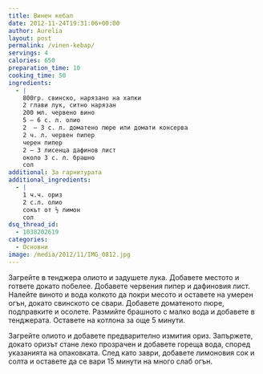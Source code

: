 ```yaml
---
title: Винен кебап
date: 2012-11-24T19:31:06+00:00
author: Aurelia
layout: post
permalink: /vinen-kebap/
servings: 4
calories: 650
preparation_time: 10
cooking_time: 50
ingredients:
  - |
    800гр. свинско, нарязано на хапки
    2 глави лук, ситно нарязан
    200 мл. червено вино
    5 – 6 с. л. олио
    2  – 3 с. л. доматено пюре или домати консерва
    2 ч. л. червен пипер
    черен пипер
    2 – 3 лисенца дафинов лист
    около 3 с. л. брашно
    сол
additional: За гарнитурата
additional_ingredients:
  - |
    1 ч.ч. ориз
    2 с.л. олио
    сокът от ½ лимон
    сол
dsq_thread_id:
  - 1038202619
categories:
  - Основни
image: /media/2012/11/IMG_0812.jpg
---
```

Загрейте в тенджера олиото и задушете лука. Добавете местото и гответе докато побелее. Добавете червения пипер и дафиновия лист. Налейте виното и вода колкото да покри месото и оставете на умерен огън, докато свинското се свари. Добавете доматеното пюре, подправките и осолете. Размийте брашното с малко вода и добавете в тенджерата. Оставете на котлона за още 5 минути.
  
Загрейте олиото и добавете предварително измития ориз. Запържете, докато оризът стане леко прозрачен и добавете гореща вода, според указанията на опаковката. След като заври, добавете лимоновия сок и солта и оставете да се вари 15 минути на много слаб огън.